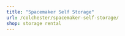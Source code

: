 ```yaml
---
title: "Spacemaker Self Storage"
url: /colchester/spacemaker-self-storage/
shop: storage rental
---
```

